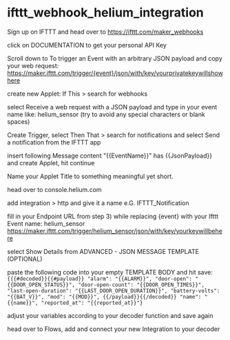 # ifttt_webhook_helium_integration

Sign up on IFTTT and head over to https://ifttt.com/maker_webhooks

click on DOCUMENTATION to get your personal API Key

Scroll down to To trigger an Event with an arbitrary JSON payload and copy your web request:
https://maker.ifttt.com/trigger/{event}/json/with/key/yourprivatekeywillshowhere

create new Applet: If This > search for webhooks

select Receive a web request with a JSON payload
and type in your event name like: helium_sensor (try to avoid any special characters or blank spaces)

Create Trigger, select Then That > search for notifications and select Send a notification from the IFTTT app

insert following Message content "{{EventName}}" has {{JsonPayload}} and create Applet, hit continue

Name your Applet Title to something meaningful yet short.

head over to console.helium.com

add integration > http and give it a name e.G. IFTTT_Notification

fill in your Endpoint URL from step 3) while replacing {event} with your Ifttt Event name: helium_sensor
https://maker.ifttt.com/trigger/helium_sensor/json/with/key/yourkeywillbehere

select Show Details from ADVANCED - JSON MESSAGE TEMPLATE (OPTIONAL)

paste the following code into your empty TEMPLATE BODY and hit save:
`{{{#decoded}}{{#payload}} "alarm": "{{ALARM}}", "door-open": "{{DOOR_OPEN_STATUS}}", "door-open-count": "{{DOOR_OPEN_TIMES}}", "last-open-duration": "{{LAST_DOOR_OPEN_DURATION}}", "battery-volts": "{{BAT_V}}", "mod": "{{MOD}}", {{/payload}}{{/decoded}} "name": "{{name}}", "reported_at": "{{reported_at}}"}`

adjust your variables according to your decoder function and save again

head over to Flows, add and connect your new Integration to your decoder
